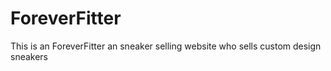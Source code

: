 # ForeverFitter
This is an ForeverFitter an sneaker selling website who sells custom design sneakers

